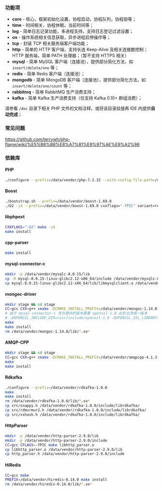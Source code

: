 ### 功能项

* **core** - 核心，框架初始化设置，协程启动，协程队列，协程锁等；
* **time** - 时间相关，协程休眠，当前时间等；
* **log** - 简单日志记录功能，多进程支持，支持日志登记过滤设置；
* **os** - 操作系统相关信息获取，异步进程启停操作等；
* **tcp** - 封装 TCP 相关服务端客户端功能；
* **http** - 简单的 HTTP 客户端，支持长连 Keep-Alive 及相关连接数控制；HTTP 服务端，简单 PATH 处理器；（暂不支持 HTTPS 相关）
* **mysql** - 简单 MySQL 客户端（连接池），提供部分简化方法，如 `insert/delete/one` 等；
* **redis** - 简单 Redis 客户端（连接池）；
* **mongodb** - 简单 MongoDB 客户端（连接池），提供部分简化方法，如 `insert/delete/one/count` 等；
* **rabbitmq** - 简单 RabbitMQ 生产消费支持；
* **kafka** - 简单 Kafka 生产消费支持（仅支持 Kafka 0.10+ 群组消费）；

请参看 `/doc` 目录下相关 PHP 文件的文档注释，或将该目录挂接再 IDE 内提供**自动完成**；

### 常见问题

https://github.com/terrywh/php-flame/wiki/%E5%B8%B8%E8%A7%81%E9%97%AE%E9%A2%98

### 依赖库

#### PHP
``` Bash
./configure --prefix=/data/vendor/php-7.2.15 --with-config-file-path=/data/vendor/php-7.2.15/etc --disable-fpm --disable-phar --disable-dom --disable-libxml --disable-simplexml --disable-xml --disable-xmlreader --disable-xmlwriter --with-openssl --with-readline --enable-mbstring --without-pear --with-curl --enable-mbstring --host=x86_64-linux-gnu --target=x86_64-linux-gnu
```
#### Boost

``` Bash
./bootstrap.sh --prefix=/data/vendor/boost-1.69.0
./b2 -j4 --prefix=/data/vendor/boost-1.69.0 cxxflags="-fPIC" variant=release link=static threading=multi install
```

#### libphpext
``` Bash
CXXFLAGS="-O2" make -j4
make install
```

#### cpp-parser
``` Bash
make install
```

#### mysql-connector-c
``` Bash
mkdir -p /data/vendor/mysqlc-8.0.15/lib
cp -R mysql-8.0.15-linux-glibc2.12-x86_64/include /data/vendor/mysqlc-8.0.15
cp mysql-8.0.15-linux-glibc2.12-x86_64/lib/libmysqlclient.a /data/vendor/mysqlc-8.0.15/lib
```

#### mongoc-driver
``` Bash
mkdir stage && cd stage
CC=gcc CXX=g++ cmake -DCMAKE_INSTALL_PREFIX=/data/vendor/mongoc-1.14.0 -DCMAKE_INSTALL_LIBDIR=lib -DCMAKE_BUILD_TYPE=Release -DCMAKE_C_FLAGS=-fPIC -DENABLE_STATIC=ON -DENABLE_SHM_COUNTERS=OFF -DENABLE_TESTS=OFF -DENABLE_EXAMPLES=OFF -DENABLE_AUTOMATIC_INIT_AND_CLEANUP=OFF ../
# 由于 mysql-connector-c 官方提供的版本需要 openssl-1.0 此处也须统一版本
# -DOPENSSL_INCLUDE_DIR=/usr/include/openssl-1.0 -DOPENSSL_SSL_LIBRARY=/usr/lib/openssl-1.0/libssl.so -DOPENSSL_CRYPTO_LIBRARY=/usr/lib/openssl-1.0/libcrypto.so
make
make install
rm /data/vendor/mongoc-1.14.0/lib/*.so*
```

#### AMQP-CPP
``` Bash
mkdir stage && cd stage
CC=gcc CXX=g++ cmake -DCMAKE_INSTALL_PREFIX=/data/vendor/amqpcpp-4.1.3 -DCMAKE_CXX_FLAGS=-fPIC -DCMAKE_BUILD_TYPE=Release -DAMQP-CPP_LINUX_TCP=on ../
make
make install
```

#### Rdkafka
``` Bash
./configure --prefix=/data/vendor/rdkafka-1.0.0
make
make install
rm /data/vendor/rdkafka-1.0.0/lib/*.so*
cp src/snappy.h /data/vendor/rdkafka-1.0.0/include/librdkafka/
cp src/rdmurmur2.h /data/vendor/rdkafka-1.0.0/include/librdkafka/
cp src/xxhash.h /data/vendor/rdkafka-1.0.0/include/librdkafka/
```

#### HttpParser
``` Bash
mkdir -p /data/vendor/http-parser-2.9.0/lib
mkdir -p /data/vendor/http-parser-2.9.0/include
CC=gcc CFLAGS=-fPIC make libhttp_parser.o
cp libhttp_parser.o /data/vendor/http-parser-2.9.0/lib
cp http_parser.h /data/vendor/http-parser-2.9.0/include
```

#### HiRedis
``` Bash
CC=gcc make
PREFIX=/data/vendor/hiredis-0.14.0 make install
rm /data/vendor/hiredis-0.14.0/lib/*.so*
```
